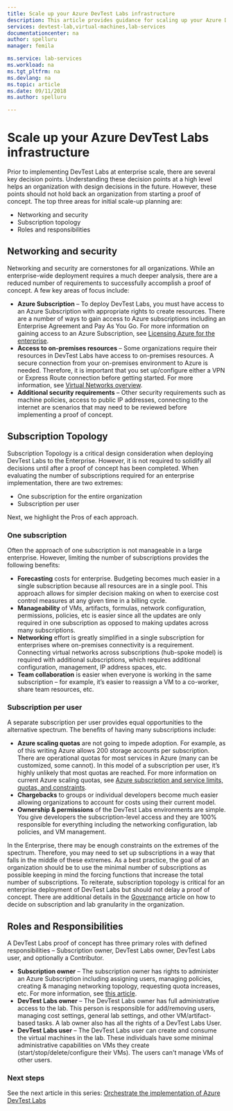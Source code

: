 ```yaml
---
title: Scale up your Azure DevTest Labs infrastructure
description: This article provides guidance for scaling up your Azure DevTest Labs infrastructure.  
services: devtest-lab,virtual-machines,lab-services
documentationcenter: na
author: spelluru
manager: femila

ms.service: lab-services
ms.workload: na
ms.tgt_pltfrm: na
ms.devlang: na
ms.topic: article
ms.date: 09/11/2018
ms.author: spelluru

---
```


# Scale up your Azure DevTest Labs infrastructure
Prior to implementing DevTest Labs at enterprise scale, there are several key decision points. Understanding these decision points at a high level helps an organization with design decisions in the future. However, these points should not hold back an organization from starting a proof of concept. The top three areas for initial scale-up planning are:

- Networking and security
- Subscription topology
- Roles and responsibilities

## Networking and security
Networking and security are cornerstones for all organizations. While an enterprise-wide deployment requires a much deeper analysis, there are a reduced number of requirements to successfully accomplish a proof of concept. A few key areas of focus include:

- **Azure Subscription** – To deploy DevTest Labs, you must have access to an Azure Subscription with appropriate rights to create resources. There are a number of ways to gain access to Azure subscriptions including an Enterprise Agreement and Pay As You Go. For more information on gaining access to an Azure Subscription, see [Licensing Azure for the enterprise](https://azure.microsoft.com/pricing/enterprise-agreement/).
- **Access to on-premises resources** – Some organizations require their resources in DevTest Labs have access to on-premises resources. A secure connection from your on-premises environment to Azure is needed. Therefore, it is important that you set up/configure either a VPN or Express Route connection before getting started. For more information, see [Virtual Networks overview](../virtual-network/virtual-networks-overview.md).
- **Additional security requirements** – Other security requirements such as machine policies, access to public IP addresses, connecting to the internet are scenarios that may need to be reviewed before implementing a proof of concept. 

## Subscription Topology
Subscription Topology is a critical design consideration when deploying DevTest Labs to the Enterprise. However, it is not required to solidify all decisions until after a proof of concept has been completed. When evaluating the number of subscriptions required for an enterprise implementation, there are two extremes: 

- One subscription for the entire organization
- Subscription per user

Next, we highlight the Pros of each approach.

### One subscription
Often the approach of one subscription is not manageable in a large enterprise. However, limiting the number of subscriptions provides the following benefits:

- **Forecasting** costs for enterprise.  Budgeting becomes much easier in a single subscription because all resources are in a single pool. This approach allows for simpler decision making on when to exercise cost control measures at any given time in a billing cycle.
- **Manageability** of VMs, artifacts, formulas, network configuration, permissions, policies, etc is easier since all the updates are only required in one subscription as opposed to making updates across many subscriptions.
- **Networking** effort is greatly simplified in a single subscription for enterprises where on-premises connectivity is a requirement. Connecting virtual networks across subscriptions (hub-spoke model) is required with additional subscriptions, which requires additional configuration, management, IP address spaces, etc.
- **Team collaboration** is easier when everyone is working in the same subscription – for example, it’s easier to reassign a VM to a co-worker, share team resources, etc.

### Subscription per user
A separate subscription per user provides equal opportunities to the alternative spectrum. The benefits of having many subscriptions include:

- **Azure scaling quotas** are not going to impede adoption. For example, as of this writing Azure allows 200 storage accounts per subscription. There are operational quotas for most services in Azure (many can be customized, some cannot). In this model of a subscription per user, it’s highly unlikely that most quotas are reached. For more information on current Azure scaling quotas, see [Azure subscription and service limits, quotas, and constraints](../azure-subscription-service-limits.md).
- **Chargebacks** to groups or individual developers become much easier allowing organizations to account for costs using their current model.
- **Ownership & permissions** of the DevTest Labs environments are simple. You give developers the subscription-level access and they are 100% responsible for everything including the networking configuration, lab policies, and VM management.

In the Enterprise, there may be enough constraints on the extremes of the spectrum. Therefore, you may need to set up subscriptions in a way that falls in the middle of these extremes. As a best practice, the goal of an organization should be to use the minimal number of subscriptions as possible keeping in mind the forcing functions that increase the total number of subscriptions. To reiterate, subscription topology is critical for an enterprise deployment of DevTest Labs but should not delay a proof of concept. There are additional details in the [Governance](devtest-lab-guidance-governance-policy-compliance.md) article on how to decide on subscription and lab granularity in the organization.

## Roles and Responsibilities
A DevTest Labs proof of concept has three primary roles with defined responsibilities – Subscription owner, DevTest Labs owner, DevTest Labs user, and optionally a Contributor.

- **Subscription owner** – The subscription owner has rights to administer an Azure Subscription including assigning users, managing policies, creating & managing networking topology, requesting quota increases, etc. For more information, see [this article](../role-based-access-control/rbac-and-directory-admin-roles.md).
- **DevTest Labs owner** – The DevTest Labs owner has full administrative access to the lab. This person is responsible for add/removing users, managing cost settings, general lab settings, and other VM/artifact-based tasks. A lab owner also has all the rights of a DevTest Labs User.
- **DevTest Labs user** – The DevTest Labs user can create and consume the virtual machines in the lab. These individuals have some minimal administrative capabilities on VMs they create (start/stop/delete/configure their VMs). The users can't manage VMs of other users.

### Next steps
See the next article in this series: [Orchestrate the implementation of Azure DevTest Labs](devtest-lab-guidance-orchestrate-implementation.md)